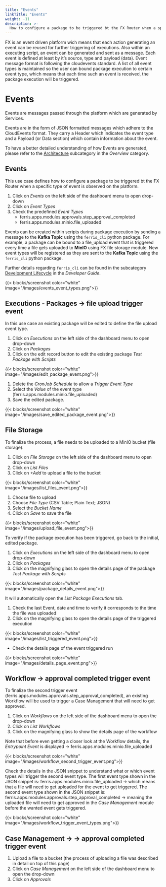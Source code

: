 ```yaml
---
title: "Events"
linkTitle: "Events"
weight: -11
description: >-
  How to configure a package to be triggered bt the FX Router when a specific type of event is observed on the platform.
---
```


FX is an event driven platform wich means that each action generating an event can be reused for further triggering of executions. Also within an executing script, an event can be generated and sent as a message. Each event is defined at least by it’s source, type and payload (data). Event message format is following the cloudevents standard. A list of all event types is maintained so the user can bound package execution to certain event type, which means that each time such an event is received, the package execution will be triggered.

# Events

Events are messages passed through the platform which are generated by Services.

Events are in the form of JSON formatted messages which adhere to the CloudEvents format. They carry a Header which indicates the event type and a Payload (or Data section) which contain information about the event.

To have a better detailed understanding of how Events are generated, please refer to the [Architecture](/docs/overview/architecture-overview/ "Architecture Overview") subcategory in the *Overview* category.

## Events

This use case defines how to configure a package to be triggered bt the FX Router when a specific type of event is observed on the platform.

1. Click on *Events* on the left side of the dashboard menu to open drop-down
2. Click on *Event Types* 
3. Check the predefined *Event Types* 
   - ferris.apps.modules.approvals.step_approval_completed
   - ferris.apps.modules.minio.file_uploaded

Events can be created within scripts during package execution by sending a message to the **Kafka Topic** using the `ferris_cli` python package. For example, a package can be bound to a file_upload event that is triggered every time a file gets uploaded to **MinIO** using FX file storage module. New event types will be registered as they are sent to the **Kafka Topic** using the `ferris_cli` python package.

Further details regarding `ferris_cli` can be found in the subcategory [Development Lifecycle](/docs/developerguide/development-lifecycle/ "development-lifecycle") in the *Developer Guide*.

{{< blocks/screenshot color="white" image="/images/events_event_types.png">}}

## Executions - Packages -> file upload trigger event

In this use case an existing package will be edited to define the file upload event type.

1. Click on *Executions* on the left side of the dashboard menu to open drop-down
2. Click on *Packages*
3. Click on the edit record button to edit the existing package *Test Package with Scripts*

{{< blocks/screenshot color="white" image="/images/edit_package_event.png">}}

1. Delete the *CronJob Schedule* to allow a *Trigger Event Type*
2. Select the *Value* of the event type (ferris.apps.modules.minio.file_uploaded)
3. Save the edited package.

{{< blocks/screenshot color="white" image="/images/save_edited_package_event.png">}}

## File Storage

To finalize the process, a file needs to be uploaded to a MinIO bucket (file storage).

1. Click on *File Storage* on the left side of the dashboard menu to open drop-down
2. Click on *List Files* 
3. Click on *+Add* to upload a file to the bucket

{{< blocks/screenshot color="white" image="/images/list_files_event.png">}}

1. Choose file to upload
2. Choose *File Type*  (CSV Table; Plain Text; JSON)
3. Select the *Bucket Name*
4. Click on *Save* to save the file 

{{< blocks/screenshot color="white" image="/images/upload_file_event.png">}}

To verify if the package execution has been triggered, go back to the initial, edited package.

1. Click on *Executions* on the left side of the dashboard menu to open drop-down
2. Click on *Packages*
3. Click on the magnifying glass to open the details page of the package *Test Package with Scripts*

{{< blocks/screenshot color="white" image="/images/package_details_event.png">}}

It will automatically open the *List Package Executions* tab.

1. Check the last Event, date and time to verify it corresponds to the time the file was uploaded
2. Click on the magnifying glass to open the details page of the triggered execution

{{< blocks/screenshot color="white" image="/images/list_triggered_event.png">}}

- Check the details page of the event triggered run

{{< blocks/screenshot color="white" image="/images/details_page_event.png">}}

## Workflow -> approval completed trigger event

To finalize the second trigger event (ferris.apps.modules.approvals.step_approval_completed), an existing Workflow will be used to trigger a Case Management that will need to get approved.

1. Click on *Workflows* on the left side of the dashboard menu to open the drop-down
2. Click on *List Workflows* 
3. Click on the magnifying glass to show the details page of the workflow

Note that before even getting a closer look at the Workflow details, the *Entrypoint Event* is displayed -> ferris.apps.modules.minio.file_uploaded

{{< blocks/screenshot color="white" image="/images/workflow_second_trigger_event.png">}}

Check the details in the JSON snippet to understand what or which event types will trigger the second event type. The first event type shown in the JSON snippet is: ferris.apps.modules.minio.file_uploaded -> which means that a file will need to get uploaded for the event to get triggered. The second event type shown in the JSON snippet is: ferris.apps.modules.approvals.step_approval_completed -> meaning the uploaded file will need to get approved in the *Case Management* module before the wanted event gets triggered. 

{{< blocks/screenshot color="white" image="/images/workflow_trigger_event_types.png">}}

## Case Management -> -> approval completed trigger event

1. Upload a file to a bucket (the process of uploading a file was described in detail on top of this page)
2. Click on *Case Management* on the left side of the dashboard menu to open the drop-down
3. Click on *Approvals* 

